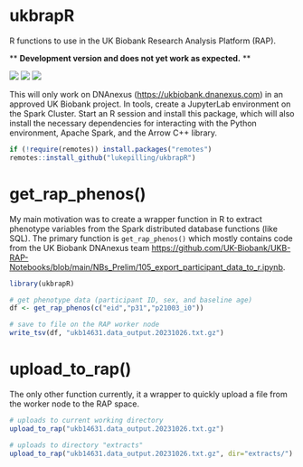 # ukbrapR
R functions to use in the UK Biobank Research Analysis Platform (RAP).

** **Development version and does not yet work as expected.** **

<!-- badges: start -->
[![](https://img.shields.io/badge/version-0.0.0.9000-informational.svg)](https://github.com/lukepilling/ukbrapR)
[![](https://img.shields.io/github/last-commit/lukepilling/ukbrapR.svg)](https://github.com/lukepilling/ukbrapR/commits/master)
[![](https://img.shields.io/badge/lifecycle-experimental-orange)](https://www.tidyverse.org/lifecycle/#experimental)
<!-- badges: end -->

This will only work on DNAnexus (https://ukbiobank.dnanexus.com) in an approved UK Biobank project. In tools, create a JupyterLab environment on the Spark Cluster. Start an R session and install this package, which will also install the necessary dependencies for interacting with the Python environment, Apache Spark, and the Arrow C++ library.

```r
if (!require(remotes)) install.packages("remotes")
remotes::install_github("lukepilling/ukbrapR")
```

# get_rap_phenos()

My main motivation was to create a wrapper function in R to extract phenotype variables from the Spark distributed database functions (like SQL). The primary function is `get_rap_phenos()` which mostly contains code from the UK Biobank DNAnexus team https://github.com/UK-Biobank/UKB-RAP-Notebooks/blob/main/NBs_Prelim/105_export_participant_data_to_r.ipynb. 

```r
library(ukbrapR)

# get phenotype data (participant ID, sex, and baseline age)
df <- get_rap_phenos(c("eid","p31","p21003_i0"))

# save to file on the RAP worker node
write_tsv(df, "ukb14631.data_output.20231026.txt.gz")
```

# upload_to_rap()

The only other function currently, it a wrapper to quickly upload a file from the worker node to the RAP space.

```r
# uploads to current working directory
upload_to_rap("ukb14631.data_output.20231026.txt.gz")

# uploads to directory "extracts"
upload_to_rap("ukb14631.data_output.20231026.txt.gz", dir="extracts/")
```



